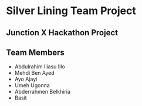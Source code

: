 # Silver Lining Team Project

## Junction X Hackathon Project

## Team Members

-   Abdulrahim Iliasu Illo
-   Mehdi Ben Ayed
-   Ayo Ajayi
-   Umeh Ugonna
-   Abderrahmen Belkhiria
-   Basit
